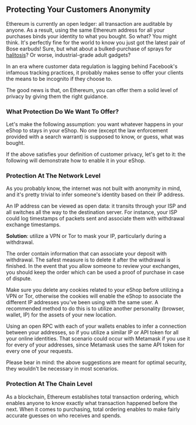 ## Protecting Your Customers Anonymity

Ethereum is currently an open ledger: all transaction are auditable by anyone. As a result, using the same Ethereum address for all your purchases binds your identity to what you bought.
So what? You might think. It's perfectly fine for the world to know you just got the latest pair of Bose earbuds! Sure, but what about a bulked-purchase of sprays for [halitosis](https://en.wikipedia.org/wiki/Bad_breath)? Or worse, industrial-grade adult gadgets? 

In an era where customer data regulation is lagging behind Facebook's infamous tracking practices, it probably makes sense to offer your clients the means to be incognito if they choose to.

The good news is that, on Ethereum, you can offer them a solid level of privacy by giving them the right guidance.

### What Protection Do We Want To Offer?

Let's make the following assumption: you want whatever happens in your eShop to stays in your eShop. No one (except the law enforcement provided with a search warrant) is supposed to know, or guess, what was bought. 

If the above satisfies your definition of customer privacy, let's get to it: the following will demonstrate how to enable it in your eShop.

### Protection At The Network Level

As you probably know, the internet was not built with anonymity in mind, and it's pretty trivial to infer someone's identity based on their IP address. 

An IP address can be viewed as open data: it transits through your ISP and all switches all the way to the destination server. For instance, your ISP could log timestamps of packets sent and associate them with withdrawal exchange timestamps. 

**Solution**: utilize a VPN or Tor to mask your IP, particularly during a withdrawal. 

The order contain information that can associate your deposit with withdrawal. The safest measure is to delete it after the withdrawal is finished. In the event that you allow someone to review your exchanges, you should keep the order which can be used a proof of purchase in case of dispute. 

Make sure you delete any cookies related to your eShop before utilizing a VPN or Tor, otherwise the cookies will enable the eShop to associate the different IP addresses you've been using with the same user. A recommended method to do this is to utilize another personality (browser, wallet, IP) for the assets of your new location. 

Using an open RPC with each of your wallets enables to infer a connection between your addresses, so if you utilize a similar IP or API token for all your online identities. That scenario could occur with Metamask if you use it for every of your addresses, since Metamask uses the same API token for every one of your requests.

Please bear in mind: the above suggestions are meant for optimal security, they wouldn't be necessary in most scenarios.

### Protection At The Chain Level

As a blockchain, Ethereum establishes total transaction ordering, which enables anyone to know exactly what transaction happened before the next.
When it comes to purchasing, total ordering enables to make fairly accurate guesses on who receives and spends.


